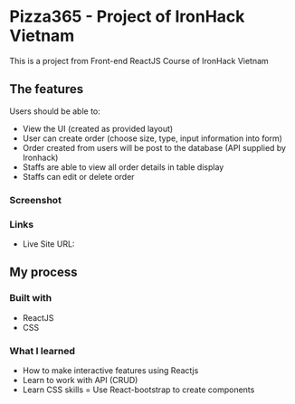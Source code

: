 # Pizza365 - Project of IronHack Vietnam

This is a project from Front-end ReactJS Course of IronHack Vietnam

## The features

Users should be able to:
  
  - View the UI (created as provided layout) 
  - User can create order (choose size, type, input information into form)
  - Order created from users will be post to the database (API supplied by Ironhack)
  - Staffs are able to view all order details in table display
  - Staffs can edit or delete order

### Screenshot

### Links

- Live Site URL: 

## My process
### Built with

- ReactJS
- CSS

### What I learned

- How to make interactive features using Reactjs
- Learn to work with API (CRUD)
- Learn CSS skills
= Use React-bootstrap to create components
